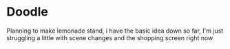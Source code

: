 # Doodle

Planning to make lemonade stand, i have the basic idea down so far, I'm just struggling a little with scene changes and the shopping screen right now
